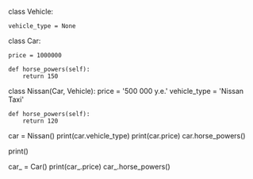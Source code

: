 class Vehicle:

    vehicle_type = None

class Car:

    price = 1000000

    def horse_powers(self):
        return 150



class Nissan(Car, Vehicle):
    price = '500 000 у.е.'
    vehicle_type = 'Nissan Taxi'

    def horse_powers(self):
        return 120


car = Nissan()
print(car.vehicle_type)
print(car.price)
car.horse_powers()

print()

car_ = Car()
print(car_.price)
car_.horse_powers()
